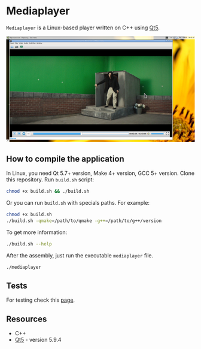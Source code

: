 # Mediaplayer 
`Mediaplayer` is a Linux-based player written on C++ using [Qt5](http://doc.qt.io/qt-5/index.html).

![mediaplayer](https://github.com/Chukak/mediaplayer/blob/master/mediaplayer.png)


## How to compile the application

In Linux, you need Qt 5.7+ version, Make 4+ version, GCC 5+ version. Clone this repository. Run `build.sh` script:
```bash
chmod +x build.sh && ./build.sh
```
Or you can run `build.sh` with specials paths. For example:
```bash
chmod +x build.sh
./build.sh -qmake=/path/to/qmake -g++=/path/to/g++/version
```
To get more information:
```bash
./build.sh --help
```

After the assembly, just run the executable `mediaplayer` file.
```bash
./mediaplayer
```

## Tests
For testing check this [page](https://github.com/Chukak/mediaplayer/blob/master/tests/unit-tests/readme.md).

## Resources
* C++ 
* [Qt5](http://doc.qt.io/qt-5.9/index.html) - version 5.9.4

